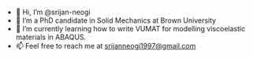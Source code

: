 - 👋 Hi, I’m @srijan-neogi
- 👀 I’m a PhD candidate in Solid Mechanics at Brown University
- 🌱 I’m currently learning how to write VUMAT for modelling viscoelastic materials in ABAQUS.
- 📫 Feel free to reach me at srijanneogi1997@gmail.com

<!---
srijan-neogi/srijan-neogi is a ✨ special ✨ repository because its `README.md` (this file) appears on your GitHub profile.
You can click the Preview link to take a look at your changes.
--->

